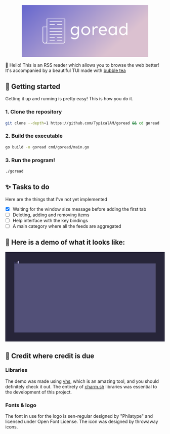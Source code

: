 <p align="center">
    <img width="400" src="assets/cover.png" />
</p>

👋 Hello! This is an RSS reader which allows you to browse the web better! It's accompanied by a beautiful TUI made with [bubble tea](https://github.com/charmbracelet/bubbletea)

## 🌃 Getting started

Getting it up and running is pretty easy! This is how you do it.

### 1. Clone the repository

```sh
git clone --depth=1 https://github.com/TypicalAM/goread && cd goread
```

### 2. Build the executable

```sh
go build -o goread cmd/goread/main.go
```

### 3. Run the program!

```sh
./goread
```

## ✨ Tasks to do

Here are the things that I've not yet implemented

- [X] Waiting for the window size message before adding the first tab
- [ ] Deleting, adding and removing items
- [ ] Help interface with the key bindings
- [ ] A main category where all the feeds are aggregated

## 📸 Here is a demo of what it looks like:

<p align="center">
    <img width="700" src="assets/example1.gif" />
</p>

## 💁 Credit where credit is due

### Libraries

The demo was made using [vhs](https://github.com/charmbracelet/vhs/), which is an amazing tool, and you should definitely check it out. The entirety of [charm.sh](https://charm.sh) libraries was essential to the development of this project.

### Fonts & logo

The font in use for the logo is sen-regular designed by "Philatype" and licensed under Open Font License. The icon was designed by throwaway icons.

